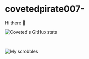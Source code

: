 # covetedpirate007-
Hi there 👋

![Coveted's GitHub stats](https://github-readme-stats.vercel.app/api?username=covetedpirate007&show_icons=true&theme=radical)

<br />

![My scrobbles](https://lastfm-recently-played.vercel.app/api?user=ways_unknown&count=1)



